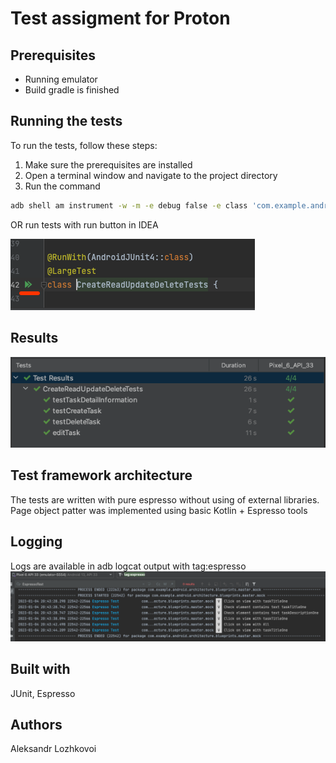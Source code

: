 # Test assigment for Proton

## Prerequisites
- Running emulator
- Build gradle is finished

## Running the tests
To run the tests, follow these steps:

1) Make sure the prerequisites are installed
2) Open a terminal window and navigate to the project directory
3) Run the command 
```sh
adb shell am instrument -w -m -e debug false -e class 'com.example.android.architecture.blueprints.todoapp.tasks.tests.CreateReadUpdateDeleteTests' com.example.android.architecture.blueprints.master.mock.test/androidx.test.runner.AndroidJUnitRunner

```
OR run tests with run button in IDEA

![img.png](img.png)

## Results
![img_1.png](img_1.png)

## Test framework architecture
The tests are written with pure espresso without using of external libraries. Page object patter was implemented using basic Kotlin + Espresso tools

## Logging 
Logs are available in adb logcat output with tag:espresso
![img_2.png](img_2.png)

## Built with
JUnit, Espresso

## Authors
Aleksandr Lozhkovoi